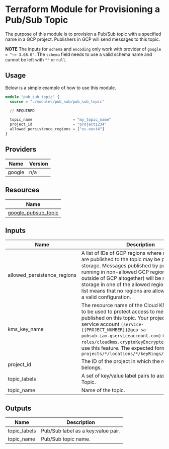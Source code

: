 # Terraform Module for Provisioning a Pub/Sub Topic

The purpose of this module is to provision a Pub/Sub topic with a specified name in a GCP project. Publishers in GCP will send messages to this topic.

**NOTE** The inputs for `schema` and `encoding` only work with provider of `google = "~> 3.68.0"`. The `schema` field needs to use a valid schema name and cannot be left with `""` or `null`.

## Usage

Below is a simple example of how to use this module.

```terraform
module "pub_sub_topic" {
  source = "./modules/pub_sub/pub_sub_topic"

  // REQUIRED

  topic_name                  = "my_topic_name"
  project_id                  = "project1234"
  allowed_persistence_regions = ["us-east4"]
}
```

## Providers

| Name | Version |
|------|---------|
| google | n/a |

## Resources

| Name |
|------|
| [google_pubsub_topic](https://registry.terraform.io/providers/hashicorp/google/latest/docs/resources/pubsub_topic) |

## Inputs

| Name | Description | Type | Default | Required |
|------|-------------|------|---------|:--------:|
| allowed\_persistence\_regions | A list of IDs of GCP regions where messages that are published to the topic may be persisted in storage. Messages published by publishers running in non-allowed GCP regions (or running outside of GCP altogether) will be routed for storage in one of the allowed regions. An empty list means that no regions are allowed, and is not a valid configuration. | `list(string)` | n/a | yes |
| kms\_key\_name | The resource name of the Cloud KMS CryptoKey to be used to protect access to messages published on this topic. Your project's PubSub service account `(service-{{PROJECT_NUMBER}}@gcp-sa-pubsub.iam.gserviceaccount.com)` must have `roles/cloudkms.cryptoKeyEncrypterDecrypter` to use this feature. The expected format is `projects/*/locations/*/keyRings/*/cryptoKeys/*` | `string` | `null` | no |
| project\_id | The ID of the project in which the resource belongs. | `string` | `""` | no |
| topic\_labels | A set of key/value label pairs to assign to this Topic. | `map(string)` | `{}` | no |
| topic\_name | Name of the topic. | `string` | `""` | no |

## Outputs

| Name | Description |
|------|-------------|
| topic\_labels | Pub/Sub label as a key:value pair. |
| topic\_name | Pub/Sub topic name. |